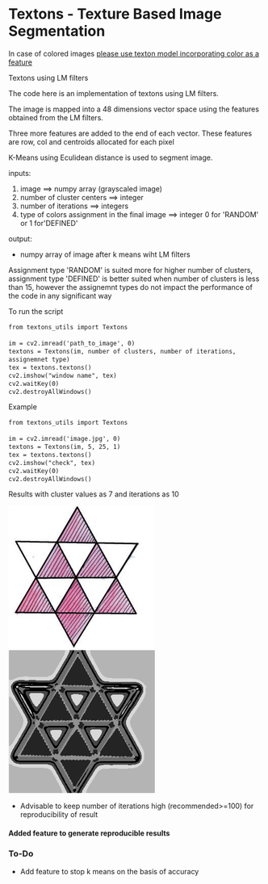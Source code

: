 # Textons - Texture Based Image Segmentation

In case of colored images [please use texton model incorporating color as a feature](https://github.com/BATspock/Textons-colors)

Textons using LM filters

The code here is an implementation of textons using LM filters.

The image is mapped into a 48 dimensions vector space using the features obtained from the LM filters.

Three more features are added to the end of each vector. These features are row, col and centroids allocated for each pixel 

K-Means using Eculidean distance is used to segment image.

inputs:
1. image ==> numpy array (grayscaled image)
2. number of cluster centers ==> integer
3. number of iterations ==> integers
4. type of colors assignment in the final image ==> integer 0 for 'RANDOM' or 1 for'DEFINED'
            
output:
* numpy array of image after k means wiht LM filters
            
Assignment type 'RANDOM' is suited more for higher number of clusters,
assignment type 'DEFINED' is better suited when number of clusters is less than 15,
however the assignemnt types do not impact the performance of the code in any significant way


To run the script 

```
from textons_utils import Textons

im = cv2.imread('path_to_image', 0)
textons = Textons(im, number of clusters, number of iterations, assignemnet type)
tex = textons.textons()
cv2.imshow("window name", tex)
cv2.waitKey(0)
cv2.destroyAllWindows()
```

Example 
```
from textons_utils import Textons

im = cv2.imread('image.jpg', 0)
textons = Textons(im, 5, 25, 1)
tex = textons.textons()
cv2.imshow("check", tex)
cv2.waitKey(0)
cv2.destroyAllWindows()
```

Results with cluster values as 7 and iterations as 10

![original image](https://github.com/BATspock/Textons/blob/master/image.jpg) ![resulting image](https://github.com/BATspock/Textons/blob/master/result.png)


*  Advisable to keep number of iterations high (recommended>=100) for reproducibility of result

#### Added feature to generate reproducible results

### To-Do
* Add feature to stop k means on the basis of accuracy
